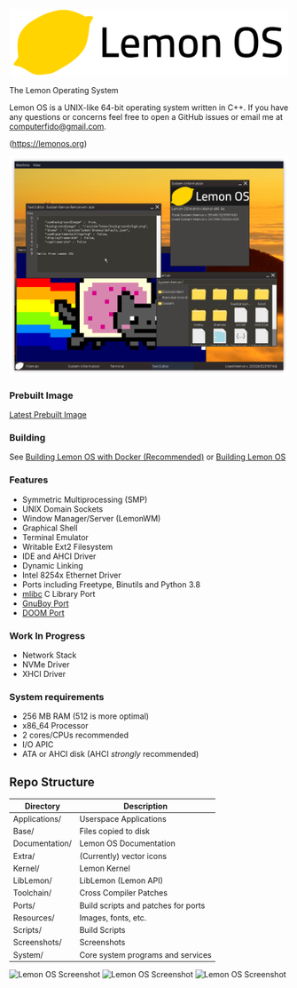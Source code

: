 ![banner](Extra/lemonlt.png)

The Lemon Operating System

Lemon OS is a UNIX-like 64-bit operating system written in C++.
If you have any questions or concerns feel free to open a GitHub issues or email me at computerfido@gmail.com.

(https://lemonos.org)

![Lemon OS Screenshot](Screenshots/image4.png)

### Prebuilt Image
[Latest Prebuilt Image](https://github.com/fido2020/Lemon-OS/releases/tag/0.2.2)

### Building
See [Building Lemon OS with Docker (Recommended)](https://github.com/fido2020/Lemon-OS/wiki/Building-Lemon-OS-with-Docker)
or [Building Lemon OS](https://github.com/fido2020/Lemon-OS/wiki/Building-Lemon-OS)

### Features
- Symmetric Multiprocessing (SMP)
- UNIX Domain Sockets
- Window Manager/Server (LemonWM)
- Graphical Shell
- Terminal Emulator
- Writable Ext2 Filesystem
- IDE and AHCI Driver
- Dynamic Linking
- Intel 8254x Ethernet Driver
- Ports including Freetype, Binutils and Python 3.8
- [mlibc](https://github.com/managarm/mlibc) C Library Port
- [GnuBoy Port](https://github.com/fido2020/lemon-gnuboy)
- [DOOM Port](https://github.com/fido2020/LemonDOOM)

### Work In Progress
- Network Stack
- NVMe Driver
- XHCI Driver

### System requirements
- 256 MB RAM (512 is more optimal)
- x86_64 Processor
- 2 cores/CPUs recommended
- I/O APIC
- ATA or AHCI disk (AHCI *strongly* recommended)

## Repo Structure

| Directory     | Description                        |
| ------------- | ---------------------------------- |
| Applications/ | Userspace Applications             |
| Base/         | Files copied to disk               |
| Documentation/| Lemon OS Documentation             |
| Extra/        | (Currently) vector icons           |
| Kernel/       | Lemon Kernel                       |
| LibLemon/     | LibLemon (Lemon API)               |
| Toolchain/    | Cross Compiler Patches             |
| Ports/        | Build scripts and patches for ports|
| Resources/    | Images, fonts, etc.                |
| Scripts/      | Build Scripts                      |
| Screenshots/  | Screenshots                        |
| System/       | Core system programs and services  |

![Lemon OS Screenshot](Screenshots/image3.png)
![Lemon OS Screenshot](Screenshots/image.png)
![Lemon OS Screenshot](Screenshots/image2.png)